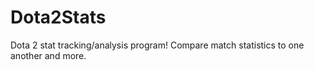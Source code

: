 # Dota2Stats
Dota 2 stat tracking/analysis program! Compare match statistics to one another and more.
